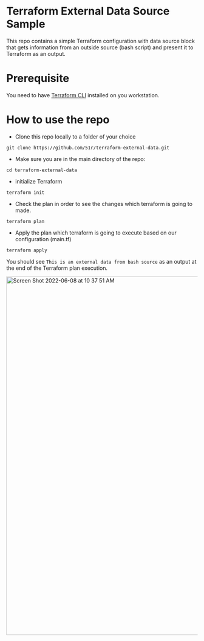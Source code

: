# Terraform External Data Source Sample

This repo contains a simple Terraform configuration with data source block that gets information from an outside source (bash script) and present it to Terraform as an output.

# Prerequisite
You need to have [Terraform CLI](https://learn.hashicorp.com/tutorials/terraform/install-cli) installed on you workstation. 

# How to use the repo

* Clone this repo locally to a folder of your choice
```
git clone https://github.com/51r/terraform-external-data.git
```

* Make sure you are in the main directory of the repo:
```
cd terraform-external-data
```

* initialize Terraform  
```
terraform init
```

* Check the plan in order to see the changes which terraform is going to made.
```
terraform plan
```

* Apply the plan which terraform is going to execute based on our configuration (main.tf)
```
terraform apply
```

You should see `This is an external data from bash source` as an output at the end of the Terraform plan execution.

<img width="944" alt="Screen Shot 2022-06-08 at 10 37 51 AM" src="https://user-images.githubusercontent.com/52199951/172559531-3d3a0049-416f-4c3f-a508-1d2ab17134c5.png">

